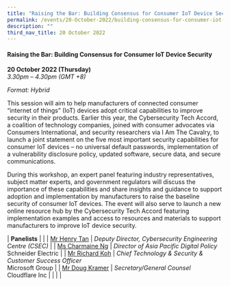 ```yaml
---
title: "Raising the Bar: Building Consensus for Consumer IoT Device Security"
permalink: /events/20-October-2022/building-consensus-for-consumer-iot-device-security/
description: ""
third_nav_title: 20 October 2022
---
```

#### **Raising the Bar: Building Consensus for Consumer IoT Device Security**
 
**20 October 2022 (Thursday)**  
*3.30pm – 4.30pm (GMT +8)*

*Format: Hybrid*

This session will aim to help manufacturers of connected consumer “internet of things” (IoT) devices adopt critical capabilities to improve security in their products. Earlier this year, the Cybersecurity Tech Accord, a coalition of technology companies, joined with consumer advocates via Consumers International, and security researchers via I Am The Cavalry, to launch a joint statement on the five most important security capabilities for consumer IoT devices – no universal default passwords, implementation of a vulnerability disclosure policy, updated software, secure data, and secure communications. 

During this workshop, an expert panel featuring industry representatives, subject matter experts, and government regulators will discuss the importance of these capabilities and share insights and guidance to support adoption and implementation by manufacturers to raise the baseline security of consumer IoT devices. The event will also serve to launch a new online resource hub by the Cybersecurity Tech Accord featuring implementation examples and access to resources and materials to support manufacturers to improve IoT device security.

| **Panelists**    |                                                              |
| [Mr Henry Tan](/speaker-Henry-tan)  | *Deputy Director, Cybersecurity Engineering Centre (CSEC)*                |
| [Ms Charmaine Ng](/speaker-charmaine-ng)  | *Director of Asia Pacific Digital Policy*<br>Schneider Electric                 |
| [Mr Richard Koh](/speaker-richard-koh)  | *Chief Technology & Security & Customer Success Officer*<br>Microsoft Group                  |
| [Mr Doug Kramer](/speaker-doug-Kramer)  | *Secretary/General Counsel*<br>Cloudflare Inc                 |
| | |